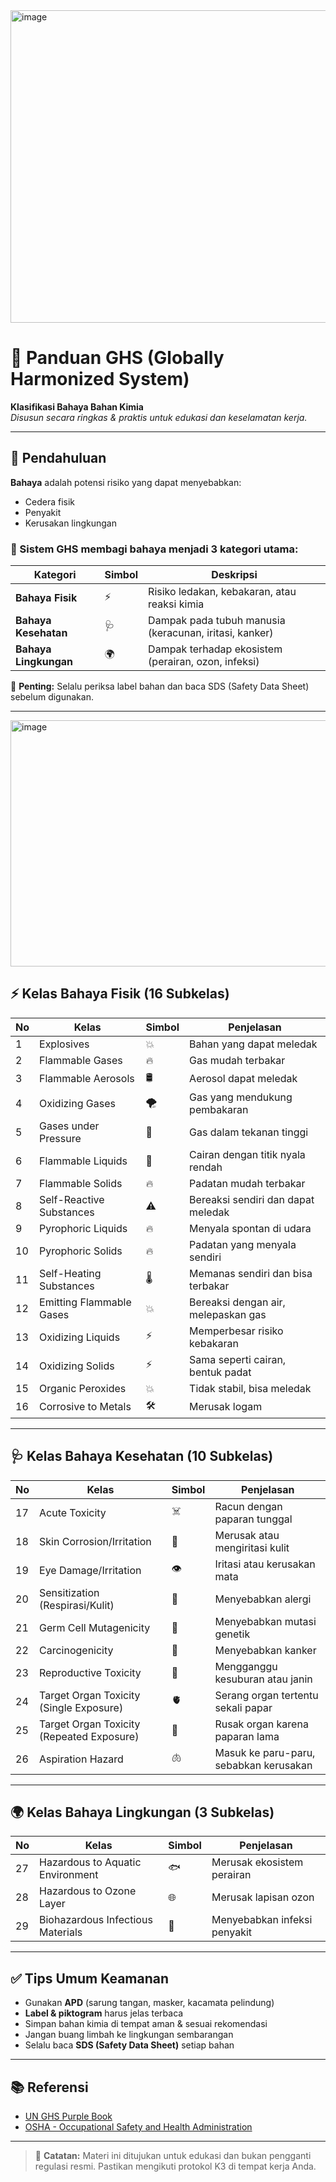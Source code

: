 <img width="1100" height="500" alt="image" src="https://github.com/user-attachments/assets/6c13b216-0ca3-4726-a7ad-7101f51e45c9" />

# 📘 Panduan GHS (Globally Harmonized System)
**Klasifikasi Bahaya Bahan Kimia**  
_Disusun secara ringkas & praktis untuk edukasi dan keselamatan kerja._

---

## 📌 Pendahuluan

**Bahaya** adalah potensi risiko yang dapat menyebabkan:
- Cedera fisik
- Penyakit
- Kerusakan lingkungan

### 🔎 Sistem GHS membagi bahaya menjadi 3 kategori utama:

| Kategori | Simbol | Deskripsi |
|----------|--------|-----------|
| **Bahaya Fisik** | ⚡ | Risiko ledakan, kebakaran, atau reaksi kimia |
| **Bahaya Kesehatan** | 🩺 | Dampak pada tubuh manusia (keracunan, iritasi, kanker) |
| **Bahaya Lingkungan** | 🌍 | Dampak terhadap ekosistem (perairan, ozon, infeksi) |

📌 **Penting:** Selalu periksa label bahan dan baca SDS (Safety Data Sheet) sebelum digunakan.

---
<img width="750" height="394" alt="image" src="https://github.com/user-attachments/assets/bbcf075e-c3cb-44a9-acbe-529454301079" />


## ⚡ Kelas Bahaya Fisik (16 Subkelas)

| No | Kelas | Simbol | Penjelasan |
|----|-------|--------|------------|
| 1 | Explosives | 💥 | Bahan yang dapat meledak |
| 2 | Flammable Gases | 🔥 | Gas mudah terbakar |
| 3 | Flammable Aerosols | 🛢️ | Aerosol dapat meledak |
| 4 | Oxidizing Gases | 🌪️ | Gas yang mendukung pembakaran |
| 5 | Gases under Pressure | 💨 | Gas dalam tekanan tinggi |
| 6 | Flammable Liquids | 🧪 | Cairan dengan titik nyala rendah |
| 7 | Flammable Solids | 🔥 | Padatan mudah terbakar |
| 8 | Self-Reactive Substances | ⚠️ | Bereaksi sendiri dan dapat meledak |
| 9 | Pyrophoric Liquids | 🔥 | Menyala spontan di udara |
| 10 | Pyrophoric Solids | 🔥 | Padatan yang menyala sendiri |
| 11 | Self-Heating Substances | 🌡️ | Memanas sendiri dan bisa terbakar |
| 12 | Emitting Flammable Gases | 💥 | Bereaksi dengan air, melepaskan gas |
| 13 | Oxidizing Liquids | ⚡ | Memperbesar risiko kebakaran |
| 14 | Oxidizing Solids | ⚡ | Sama seperti cairan, bentuk padat |
| 15 | Organic Peroxides | 💥 | Tidak stabil, bisa meledak |
| 16 | Corrosive to Metals | 🛠️ | Merusak logam |

---

## 🩺 Kelas Bahaya Kesehatan (10 Subkelas)

| No | Kelas | Simbol | Penjelasan |
|----|-------|--------|------------|
| 17 | Acute Toxicity | ☠️ | Racun dengan paparan tunggal |
| 18 | Skin Corrosion/Irritation | 🧴 | Merusak atau mengiritasi kulit |
| 19 | Eye Damage/Irritation | 👁️ | Iritasi atau kerusakan mata |
| 20 | Sensitization (Respirasi/Kulit) | 🤧 | Menyebabkan alergi |
| 21 | Germ Cell Mutagenicity | 🧬 | Menyebabkan mutasi genetik |
| 22 | Carcinogenicity | 🦠 | Menyebabkan kanker |
| 23 | Reproductive Toxicity | 👶 | Mengganggu kesuburan atau janin |
| 24 | Target Organ Toxicity (Single Exposure) | 🫀 | Serang organ tertentu sekali papar |
| 25 | Target Organ Toxicity (Repeated Exposure) | 🧠 | Rusak organ karena paparan lama |
| 26 | Aspiration Hazard | 🫁 | Masuk ke paru-paru, sebabkan kerusakan |

---

## 🌍 Kelas Bahaya Lingkungan (3 Subkelas)

| No | Kelas | Simbol | Penjelasan |
|----|-------|--------|------------|
| 27 | Hazardous to Aquatic Environment | 🐟 | Merusak ekosistem perairan |
| 28 | Hazardous to Ozone Layer | 🌐 | Merusak lapisan ozon |
| 29 | Biohazardous Infectious Materials | 🦠 | Menyebabkan infeksi penyakit |

---

## ✅ Tips Umum Keamanan

- Gunakan **APD** (sarung tangan, masker, kacamata pelindung)
- **Label & piktogram** harus jelas terbaca
- Simpan bahan kimia di tempat aman & sesuai rekomendasi
- Jangan buang limbah ke lingkungan sembarangan
- Selalu baca **SDS (Safety Data Sheet)** setiap bahan

---

## 📚 Referensi

- [UN GHS Purple Book](https://unece.org/ghs-rev9-2021)
- [OSHA - Occupational Safety and Health Administration](https://www.osha.gov)

---

> 📌 **Catatan:** Materi ini ditujukan untuk edukasi dan bukan pengganti regulasi resmi. Pastikan mengikuti protokol K3 di tempat kerja Anda.
